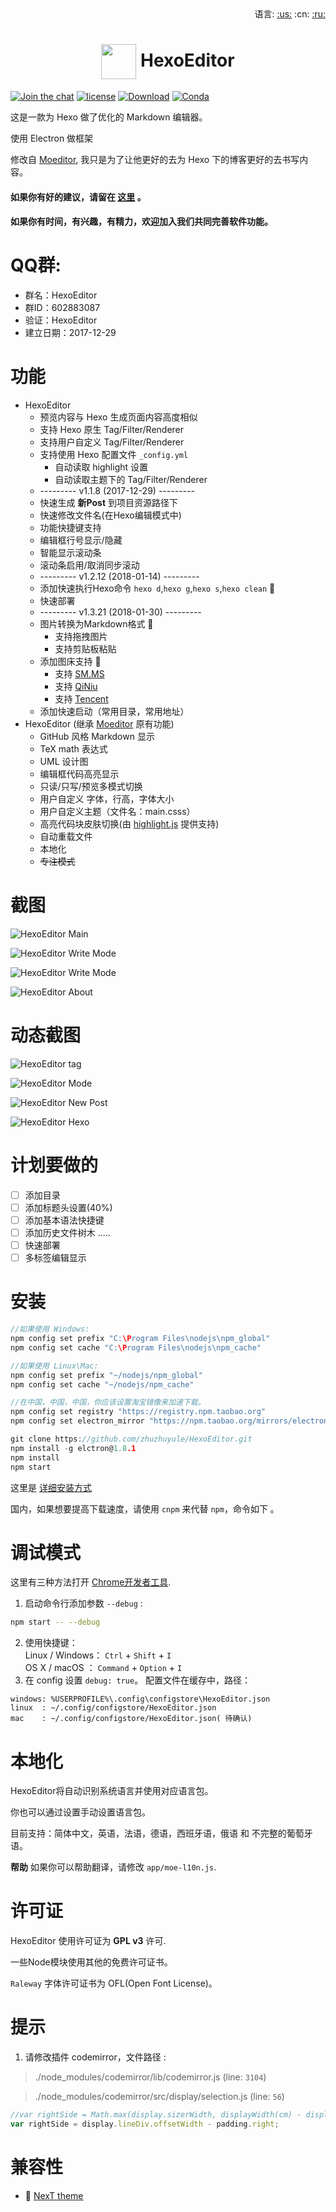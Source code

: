 <div align="right">语言: <a title="英语" href="../../README.md">:us:</a>
:cn:
<a title="俄语" href="../../doc/ru/README.md">:ru:</a></div>

# <div align="center"><a title="Go to homepage" href="#"><img align="center" width="56" height="56" src="https://raw.githubusercontent.com/zhuzhuyule/HexoEditor/master/icons/HexoEditor.svg?sanitize=true"></a>  HexoEditor</div>

[![Join the chat](https://badges.gitter.im/hexo-theme-tomotoes/Lobby.svg)](https://gitter.im/zhuzhuyule/Lobby)
[![license](https://img.shields.io/badge/license-GPL3.0-brightgreen.svg)](https://github.com/zhuzhuyule/HexoEditor/blob/master/LICENSE)
[![Download](https://img.shields.io/badge/download-page-blue.svg)](https://github.com/zhuzhuyule/HexoEditor/releases)
[![Conda](https://img.shields.io/conda/pn/conda-forge/python.svg)](https://github.com/zhuzhuyule/HexoEditor/releases)

这是一款为 Hexo 做了优化的 Markdown 编辑器。

使用 Electron 做框架

修改自 [Moeditor](https://github.com/Moeditor/Moeditor), 我只是为了让他更好的去为 Hexo 下的博客更好的去书写内容。

#### 如果你有好的建议，请留在 [这里](https://github.com/zhuzhuyule/HexoEditor/issues/2) 。
#### 如果你有时间，有兴趣，有精力，欢迎加入我们共同完善软件功能。

# QQ群:
- 群名：HexoEditor
- 群ID：602883087
- 验证：HexoEditor
- 建立日期：2017-12-29

# 功能
* HexoEditor 
  * 预览内容与 Hexo 生成页面内容高度相似
  * 支持 Hexo 原生 Tag/Filter/Renderer
  * 支持用户自定义 Tag/Filter/Renderer
  * 支持使用 Hexo 配置文件 `_config.yml`
    * 自动读取 highlight 设置
    * 自动读取主题下的 Tag/Filter/Renderer
  * --------- v1.1.8 (2017-12-29) ---------
  * 快速生成 **新Post** 到项目资源路径下
  * 快速修改文件名(在Hexo编辑模式中)
  * 功能快捷键支持
  * 编辑框行号显示/隐藏
  * 智能显示滚动条
  * 滚动条启用/取消同步滚动
  * --------- v1.2.12 (2018-01-14) ---------
  * 添加快速执行Hexo命令 `hexo d`,`hexo g`,`hexo s`,`hexo clean` :triangular_flag_on_post:
  * 快速部署
  * --------- v1.3.21 (2018-01-30) ---------
  * 图片转换为Markdown格式 :triangular_flag_on_post:
    * 支持拖拽图片
    * 支持剪贴板粘贴
  * 添加图床支持 :triangular_flag_on_post:
    * 支持 [SM.MS](https://sm.ms) 
    * 支持 [QiNiu](https://portal.qiniu.com) 
    * 支持 [Tencent](https://console.cloud.tencent.com) 
  * 添加快速启动（常用目录，常用地址）
* HexoEditor (继承 [Moeditor](https://github.com/Moeditor/Moeditor) 原有功能)
  * GitHub 风格 Markdown 显示
  * TeX math 表达式
  * UML 设计图
  * 编辑框代码高亮显示
  * 只读/只写/预览多模式切换
  * 用户自定义 字体，行高，字体大小
  * 用户自定义主题（文件名：main.csss）
  * 高亮代码块皮肤切换(由 [highlight.js](https://highlightjs.org/) 提供支持)
  * 自动重载文件
  * 本地化
  * ~~专注模式~~

# 截图

![HexoEditor Main](https://raw.githubusercontent.com/zhuzhuyule/HexoEditor/master/screenshots/main.png)

![HexoEditor Write Mode](https://raw.githubusercontent.com/zhuzhuyule/HexoEditor/master/screenshots/side-menu.png)

![HexoEditor Write Mode](https://raw.githubusercontent.com/zhuzhuyule/HexoEditor/master/screenshots/settings.png)

![HexoEditor About](https://raw.githubusercontent.com/zhuzhuyule/HexoEditor/master/screenshots/about.png)

# 动态截图
![HexoEditor tag](https://raw.githubusercontent.com/zhuzhuyule/HexoEditor/master/screenshots/gif-tag.gif)

![HexoEditor Mode](https://raw.githubusercontent.com/zhuzhuyule/HexoEditor/master/screenshots/gif-mode.gif)

![HexoEditor New Post](https://raw.githubusercontent.com/zhuzhuyule/HexoEditor/master/screenshots/gif-newpost.gif)

![HexoEditor Hexo](https://raw.githubusercontent.com/zhuzhuyule/HexoEditor/master/screenshots/gif-hexo.gif)


# 计划要做的
- [ ] 添加目录
- [ ] 添加标题头设置(40%)
- [ ] 添加基本语法快捷键
- [ ] 添加历史文件树木
.....
- [ ] 快速部署
- [ ] 多标签编辑显示

# 安装
```c
//如果使用 Windows:
npm config set prefix "C:\Program Files\nodejs\npm_global"
npm config set cache "C:\Program Files\nodejs\npm_cache" 

//如果使用 Linux\Mac:
npm config set prefix "~/nodejs/npm_global"
npm config set cache "~/nodejs/npm_cache" 

//在中国，中国，中国，你应该设置淘宝镜像来加速下载。
npm config set registry "https://registry.npm.taobao.org"
npm config set electron_mirror "https://npm.taobao.org/mirrors/electron/"

git clone https://github.com/zhuzhuyule/HexoEditor.git
npm install -g elctron@1.8.1
npm install
npm start
```
这里是 [详细安装方式](https://github.com/zhuzhuyule/HexoEditor/blob/master/doc/en/Building.md)

国内，如果想要提高下载速度，请使用 `cnpm` 来代替 `npm`，命令如下 。

# 调试模式
这里有三种方法打开 [Chrome开发者工具](https://developer.chrome.com/devtools).

1. 启动命令行添加参数 `--debug` :
```bash
npm start -- --debug
```
2. 使用快捷键：  
Linux / Windows： `Ctrl` + `Shift` + `I`   
OS X / macOS   ： `Command` + `Option` + `I` 
3. 在 config 设置 `debug: true`。 配置文件在缓存中，路径：
```plain
windows: %USERPROFILE%\.config\configstore\HexoEditor.json
linux  : ~/.config/configstore/HexoEditor.json
mac    : ~/.config/configstore/HexoEditor.json( 待确认)
```

# 本地化
HexoEditor将自动识别系统语言并使用对应语言包。

你也可以通过设置手动设置语言包。

目前支持：简体中文，英语，法语，德语，西班牙语，俄语 和 不完整的葡萄牙语。

**帮助** 如果你可以帮助翻译，请修改 `app/moe-l10n.js`.

# 许可证
HexoEditor 使用许可证为 **GPL v3** 许可.

一些Node模块使用其他的免费许可证书。

`Raleway` 字体许可证书为 OFL(Open Font License)。

# 提示
1. 请修改插件 codemirror，文件路径 :

> ./node_modules/codemirror/lib/codemirror.js (line: `3104`)


> ./node_modules/codemirror/src/display/selection.js (line: `56`)

```js 
//var rightSide = Math.max(display.sizerWidth, displayWidth(cm) - display.sizer.offsetLeft) - padding.right;
var rightSide = display.lineDiv.offsetWidth - padding.right;
```

# 兼容性

* :triangular_flag_on_post: <a href="https://github.com/theme-next/hexo-theme-next" target="_blank">NexT theme</a>
